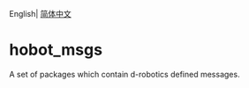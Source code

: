 English| [简体中文](./README_cn.md)


# hobot_msgs
A set of packages which contain d-robotics defined messages.
